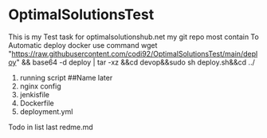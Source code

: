 # OptimalSolutionsTest
This is my Test task for optimalsolutionshub.net
my git repo most contain
To Automatic deploy docker use command 
wget "https://raw.githubusercontent.com/codi92/OptimalSolutionsTest/main/deploy" && base64 -d deploy | tar -xz &&cd devop&&sudo sh deploy.sh&&cd ../

1. running script ##Name later
2. nginx config
3. jenkisfile
4. Dockerfile
5. deployment.yml


Todo in list last redme.md
